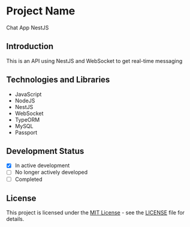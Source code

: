 # Project Name

Chat App NestJS

## Introduction

This is an API using NestJS and WebSocket to get real-time messaging

## Technologies and Libraries

- JavaScript
- NodeJS
- NestJS
- WebSocket
- TypeORM
- MySQL
- Passport

## Development Status

- [X] In active development
- [ ] No longer actively developed
- [ ] Completed

## License

This project is licensed under the [MIT License](LICENSE) - see the [LICENSE](LICENSE) file for details.
